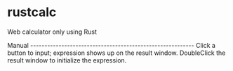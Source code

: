 # rustcalc

Web calculator only using Rust

Manual ----------------------------------------------------------
Click a button to input; expression shows up on the result window.
DoubleClick the result window to initialize the expression.

